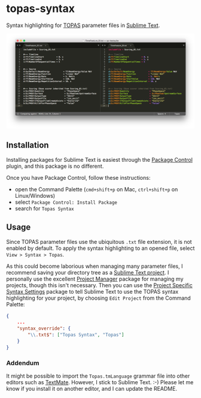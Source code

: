 # topas-syntax
Syntax highlighting for [TOPAS](http://topasmc.org) parameter files in [Sublime Text](http://www.sublimetext.com).

![Screenshot](https://raw.githubusercontent.com/davidchall/topas-syntax/raw/topas_syntax.png)

## Installation
Installing packages for Sublime Text is easiest through the [Package Control](https://packagecontrol.io) plugin, and this package is no different.

Once you have Package Control, follow these instructions:
* open the Command Palette (`cmd+shift+p` on Mac, `ctrl+shift+p` on Linux/Windows)
* select `Package Control: Install Package`
* search for `Topas Syntax`

## Usage
Since TOPAS parameter files use the ubiquitous `.txt` file extension, it is not enabled by default.
To apply the syntax highlighting to an opened file, select `View > Syntax > Topas`.

As this could become laborious when managing many parameter files, I recommend saving your directory tree as a [Sublime Text project](https://www.sublimetext.com/docs/3/projects.html).
I personally use the excellent [Project Manager](https://packagecontrol.io/packages/Project%20Manager) package for managing my projects, though this isn't necessary.
Then you can use the [Project Specific Syntax Settings](https://packagecontrol.io/packages/Project%20Specific%20Syntax%20Settings) package to tell Sublime Text to use the TOPAS syntax highlighting for your project, by choosing `Edit Project` from the Command Palette:

```json
{
    ...
    "syntax_override": {
        "\\.txt$": ["Topas Syntax", "Topas"]
    }
}
```

### Addendum
It might be possible to import the `Topas.tmLanguage` grammar file into other editors such as [TextMate](https://macromates.com). However, I stick to Sublime Text. :-)
Please let me know if you install it on another editor, and I can update the README.
